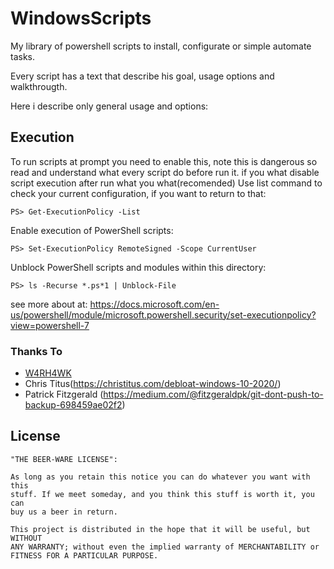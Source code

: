 # WindowsScripts
My library of powershell scripts to install, configurate or simple automate tasks.

Every script has a text that describe his goal, usage options and walkthrougth.

Here i describe only general usage and options:

## Execution

To run scripts at prompt you need to enable this, note this is dangerous
so read and understand what every script do before run it.
if you what disable script execution after run what you what(recomended)
Use list command to check your current configuration, if you want to return to that:

    PS> Get-ExecutionPolicy -List

Enable execution of PowerShell scripts:

    PS> Set-ExecutionPolicy RemoteSigned -Scope CurrentUser

Unblock PowerShell scripts and modules within this directory:

    PS> ls -Recurse *.ps*1 | Unblock-File

see more about at: https://docs.microsoft.com/en-us/powershell/module/microsoft.powershell.security/set-executionpolicy?view=powershell-7

### Thanks To

- [W4RH4WK](https://github.com/W4RH4WK)
- Chris Titus(https://christitus.com/debloat-windows-10-2020/)
- Patrick Fitzgerald (https://medium.com/@fitzgeraldpk/git-dont-push-to-backup-698459ae02f2)


## License

    "THE BEER-WARE LICENSE":

    As long as you retain this notice you can do whatever you want with this
    stuff. If we meet someday, and you think this stuff is worth it, you can
    buy us a beer in return.

    This project is distributed in the hope that it will be useful, but WITHOUT
    ANY WARRANTY; without even the implied warranty of MERCHANTABILITY or
    FITNESS FOR A PARTICULAR PURPOSE.

